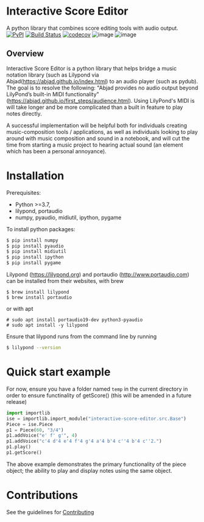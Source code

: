 # Interactive Score Editor
A python library that combines score editing tools with audio output.<br>
[![PyPI](https://img.shields.io/pypi/v/interactive-score-editor)](https://pypi.org/project/interactive-score-editor/)
[![Build Status](https://github.com/sadigulcelik/interactive-score-editor/actions/workflows/build.yml/badge.svg)](https://github.com/sadigulcelik/interactive-score-editor/actions?query=workflow%3A%22Build+Status%22)
[![codecov](https://codecov.io/gh/sadigulcelik/interactive-score-editor/branch/main/graph/badge.svg?token=Y3YYB6AYD1)](https://codecov.io/gh/sadigulcelik/interactive-score-editor)
![image](https://img.shields.io/badge/license-Apache--2.0-brightgreen)
![image](https://img.shields.io/github/issues/sadigulcelik/interactive-score-editor)

## Overview

Interactive Score Editor is a python library that helps bridge a music notation library (such as Lilypond via Abjad(https://abjad.github.io/index.html) to an audio player (such as pydub). The goal is to resolve the following: "Abjad provides no audio output beyond LilyPond’s built-in MIDI functionality" (https://abjad.github.io/first_steps/audience.html). Using LilyPond's MIDI is will take longer and be more complicated than a built in feature to play notes directly.

A successful implementation will be helpful both for individuals creating music-composition tools / applications, as well as individuals looking to play around with music composition and sound in a notebook, and will cut the time from starting a music project to hearing actual sound (an element which has been a personal annoyance).

# Installation

Prerequisites:
* Python >=3.7,
* lilypond, portaudio
* numpy, pyaudio, midiutil, ipython, pygame

To install python packages:
```bash
$ pip install numpy
$ pip install pyaudio
$ pip install midiutil
$ pip install ipython
$ pip install pygame
```

Lilypond (https://lilypond.org) and portaudio (http://www.portaudio.com) can be installed from their websites, with brew
```
$ brew install lilypond
$ brew install portaudio
```
or with apt
```
# sudo apt install portaudio19-dev python3-pyaudio
# sudo apt install -y lilypond
```

Ensure that lilypond runs from the command line by running 
```bash
$ lilypond --version
```

# Quick start example

For now, ensure you have a folder named `temp` in the current directory in order to ensure functinality of getScore() (this will be amended in a future release)
```python
import importlib  
ise = importlib.import_module("interactive-score-editor.src.Base")
Piece = ise.Piece
p1 = Piece(60, "3/4")
p1.addVoice("e' f' g'", 4)
p1.addVoice("c'4 d'4 e'4 f'4 g'4 a'4 b'4 c''4 b'4 c''2.")
p1.play()
p1.getScore()
```

The above example demonstrates the primary functionality of the piece object; the ability to play and display notes using the same object.

# Contributions
See the guidelines for [Contributing](https://github.com/sadigulcelik/interactive-score-editor/blob/main/CONTRIBUTING.md)

